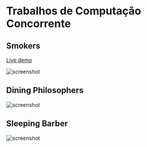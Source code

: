 # Trabalhos de Computação Concorrente

## Smokers
[Live demo](https://matheusavellar.github.io/comp-conc/smokers/index.html)

![screenshot](https://i.imgur.com/eoyTZxE.png)

## Dining Philosophers
![screenshot](https://i.imgur.com/nCEpdTO.png)

## Sleeping Barber
![screenshot](https://i.imgur.com/XJS8Ggz.png)